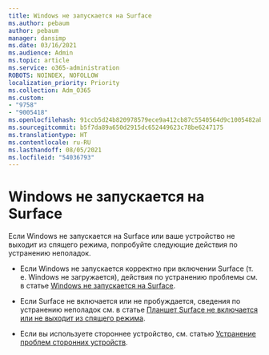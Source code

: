 ```yaml
---
title: Windows не запускается на Surface
ms.author: pebaum
author: pebaum
manager: dansimp
ms.date: 03/16/2021
ms.audience: Admin
ms.topic: article
ms.service: o365-administration
ROBOTS: NOINDEX, NOFOLLOW
localization_priority: Priority
ms.collection: Adm_O365
ms.custom:
- "9758"
- "9005418"
ms.openlocfilehash: 91ccb5d24b820978579ece9a412cb87c5540564d9c1005482ab928b53a0c1a10
ms.sourcegitcommit: b5f7da89a650d2915dc652449623c78be6247175
ms.translationtype: HT
ms.contentlocale: ru-RU
ms.lasthandoff: 08/05/2021
ms.locfileid: "54036793"
---
```

# <a name="windows-doesnt-start-on-surface"></a>Windows не запускается на Surface

Если Windows не запускается на Surface или ваше устройство не выходит из спящего режима, попробуйте следующие действия по устранению неполадок.

- Если Windows не запускается корректно при включении Surface (т. е. Windows не загружается), действия по устранению проблемы см. в статье [Windows не запускается на Surface](https://support.microsoft.com/surface/windows-doesn-t-start-on-surface-3dd47ea1-472a-4514-c8e1-ff81bd72be5c).

- Если Surface не включается или не пробуждается, сведения по устранению неполадок см. в статье [Планшет Surface не включается или не выходит из спящего режима](https://support.microsoft.com/surface/surface-won-t-turn-on-or-wake-from-sleep-1e181652-3db8-5ca1-9649-7390fafb102a).

- Если вы используете стороннее устройство, см. статью [Устранение проблем сторонних устройств](https://support.microsoft.com/topic/b6f3408d-dac9-43e2-82f6-e620ca783636).

